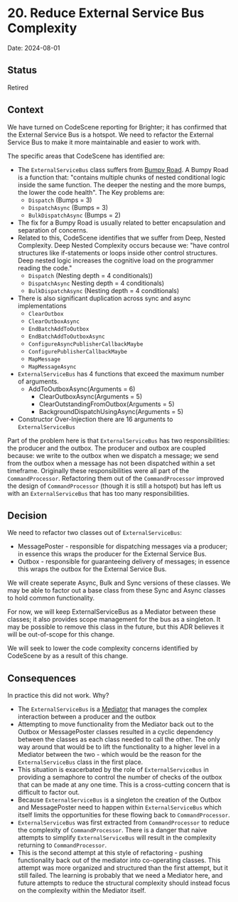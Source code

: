 # 20. Reduce External Service Bus Complexity

Date: 2024-08-01

## Status

Retired

## Context

We have turned on CodeScene reporting for Brighter; it has confirmed that the External Service Bus is a hotspot.
We need to refactor the External Service Bus to make it more maintainable and easier to work with.

The specific areas that CodeScene has identified are:

- The `ExternalServiceBus` class  suffers from [Bumpy Road](https://codescene.com/engineering-blog/bumpy-road-code-complexity-in-context/). A Bumpy Road is a function that: "contains multiple chunks of nested conditional logic inside the same function. The deeper the nesting and the more bumps, the lower the code health".  The Key problems are:
    - `Dispatch` (Bumps = 3)
    - `DispatchAsync` (Bumps = 3)
    - `BulkDispatchAsync` (Bumps = 2)
- The fix for a Bumpy Road is usually related to better encapsulation and separation of concerns.
- Related to this, CodeScene identifies that we suffer from Deep, Nested Complexity. Deep Nested Complexity occurs because we: "have control structures like if-statements or loops inside other control structures. Deep nested logic increases the cognitive load on the programmer reading the code."
    - `Dispatch` (Nesting depth = 4 conditionals))
    - `DispatchAsync` Nesting depth = 4 conditionals)
    - `BulkDispatchAsync` (Nesting depth = 4 conditionals)
- There is also significant duplication across sync and async implementations
    - `ClearOutbox`
    - `ClearOutboxAsync`
    - `EndBatchAddToOutbox`
    - `EndBatchAddToOutboxAsync`
    - `ConfigureAsyncPublisherCallbackMaybe`
    - `ConfigurePublisherCallbackMaybe`
    - `MapMessage`
    - `MapMessageAsync`
- `ExternalServiceBus` has 4 functions that exceed the maximum number of arguments.
    - AddToOutboxAsync(Arguments = 6)
        - ClearOutboxAsync(Arguments = 5)
        - ClearOutstandingFromOutbox(Arguments = 5)
        - BackgroundDispatchUsingAsync(Arguments = 5)
- Constructor Over-Injection there are 16 arguments to `ExternalServiceBus`

Part of the problem here is that `ExternalServiceBus` has two responsibilities: the producer and the outbox. The producer and outbox are coupled because: we write to the outbox when we dispatch a message; we send from the outbox when a message has not been dispatched within a set timeframe. Originally these responsibilities were all part of the `CommandProcessor`. Refactoring them out of the `CommandProcessor` improved the design of `CommandProcessor` (though it is still a hotspot) but has left us with an `ExternalServiceBus` that has too many responsibilities.

## Decision

We need to refactor two classes out of `ExternalServiceBus`:
- MessagePoster - responsible for dispatching messages via a producer; in essence this wraps the producer for the External Service Bus.
- Outbox - responsible for guaranteeing delivery of messages; in essence this wraps the outbox for the External Service Bus.

We will create seperate Async, Bulk and Sync versions of these classes. We may be able to factor out a base class from these Sync and Async classes to hold common functionality.

For now, we will keep ExternalServiceBus as a Mediator between these classes; it also provides scope management for the bus as a singleton. It may be possible to remove this class in the future, but this ADR believes it will be out-of-scope for this change.

We will seek to lower the code complexity concerns identified by CodeScene by as a result of this change.

## Consequences

In practice this did not work. Why?

- The `ExternalServiceBus` is a [Mediator](https://en.wikipedia.org/wiki/Mediator_pattern) that manages the complex interaction between a producer and the outbox
- Attempting to move functionality from the Mediator back out to the Outbox or MessagePoster classes resulted in a cyclic dependency between the classes as each class needed to call the other. The only way around that would be to lift the functionality to a higher level in a Mediator between the two -  which would be the reason for the `ExternalServiceBus` class in the first place.
- This situation is exacerbated by the role of `ExternalServiceBus` in providing a semaphore to control the number of checks of the outbox that can be made at any one time. This is a cross-cutting concern that is difficult to factor out. 
- Because `ExternalServiceBus` is a singleton the creation of the Outbox and MessagePoster need to happen within `ExternalServiceBus` which itself limits the opportunities for these flowing back to `CommandProcessor`.
- `ExternalServiceBus` was first extracted from `CommandProcessor` to reduce the complexity of `CommandProcessor`. There is a danger that naive attempts to simplify `ExternalServiceBus` will result in the complexity returning to `CommandProcessor`. 
- This is the second attempt at this style of refactoring - pushing functionality back out of the mediator into co-operating classes. This attempt was more organized and structured than the first attempt, but it still failed. The learning is probably that we need a Mediator here, and future attempts to reduce the structural complexity should instead focus on the complexity within the Mediator itself.


